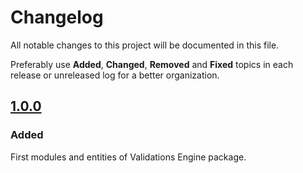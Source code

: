 # Changelog
All notable changes to this project will be documented in this file.

Preferably use **Added**, **Changed**, **Removed** and **Fixed** topics in each release or unreleased log for a better organization.

## [1.0.0](https://github.com/quintoandar/validations-engine/releases/tag/1.0.0)
### Added
First modules and entities of Validations Engine package.
